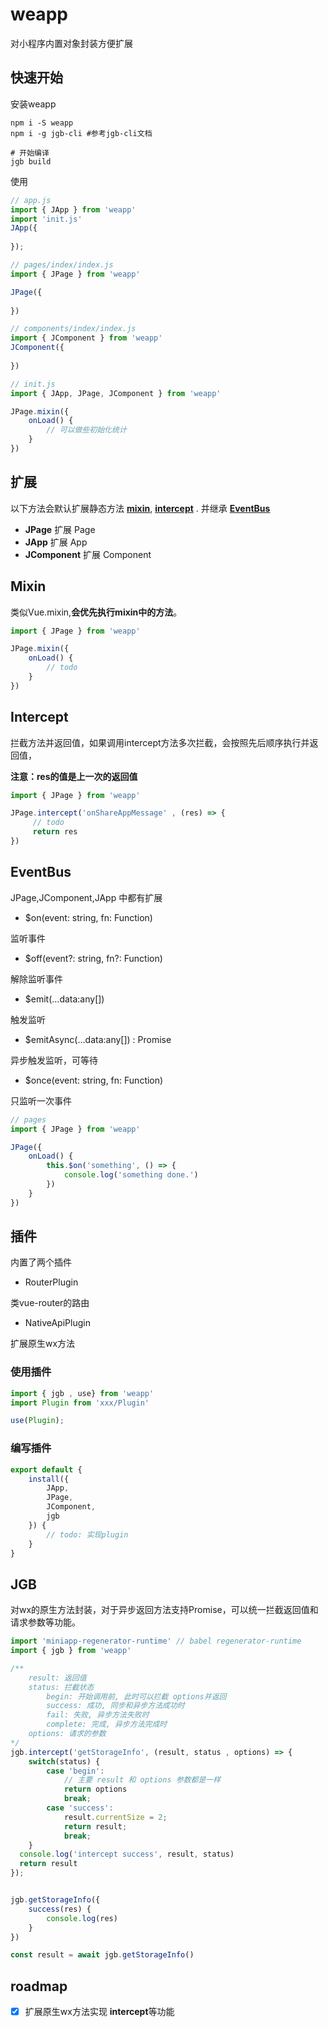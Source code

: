 # weapp

对小程序内置对象封装方便扩展



## 快速开始

安装weapp

```shell
npm i -S weapp 
npm i -g jgb-cli #参考jgb-cli文档

# 开始编译
jgb build

```

使用

``` js
// app.js
import { JApp } from 'weapp'
import 'init.js'
JApp({
    
});

// pages/index/index.js
import { JPage } from 'weapp'

JPage({
    
})

// components/index/index.js
import { JComponent } from 'weapp'
JComponent({
    
})

// init.js
import { JApp, JPage, JComponent } from 'weapp'

JPage.mixin({
    onLoad() {
        // 可以做些初始化统计
    }
})
```





## 扩展

以下方法会默认扩展静态方法 **[mixin](#Mixin)**, **[intercept](#Intercept)** . 并继承 **[EventBus](#EventBus)**

- **JPage** 扩展 Page
- **JApp** 扩展 App
- **JComponent** 扩展 Component



## Mixin

类似Vue.mixin,**会优先执行mixin中的方法**。

```js
import { JPage } from 'weapp'

JPage.mixin({
    onLoad() {
        // todo
    }
})
```



## Intercept

拦截方法并返回值，如果调用intercept方法多次拦截，会按照先后顺序执行并返回值，

**注意：res的值是上一次的返回值**

```js
import { JPage } from 'weapp'

JPage.intercept('onShareAppMessage' , (res) => {
     // todo
     return res
})
```

## EventBus

JPage,JComponent,JApp 中都有扩展

- $on(event: string, fn: Function)

监听事件

- $off(event?: string, fn?: Function)

解除监听事件

- $emit(...data:any[])

触发监听

- $emitAsync(...data:any[]) : Promise<any>

异步触发监听，可等待

- $once(event: string, fn: Function)

只监听一次事件



```js
// pages
import { JPage } from 'weapp'

JPage({
    onLoad() {
        this.$on('something', () => {
            console.log('something done.')
        })
    }
})
```



## 插件

内置了两个插件

- RouterPlugin

类vue-router的路由

- NativeApiPlugin

扩展原生wx方法

### 使用插件

```js
import { jgb , use} from 'weapp'
import Plugin from 'xxx/Plugin'

use(Plugin);
```

### 编写插件

```js
export default {
    install({
        JApp,
        JPage,
        JComponent,
        jgb
    }) {
        // todo: 实现plugin
    }
}
```





## JGB

对wx的原生方法封装，对于异步返回方法支持Promise，可以统一拦截返回值和请求参数等功能。

```js
import 'miniapp-regenerator-runtime' // babel regenerator-runtime
import { jgb } from 'weapp'

/**
	result: 返回值
	status: 拦截状态
		begin: 开始调用前, 此时可以拦截 options并返回
		success: 成功, 同步和异步方法成功时
		fail: 失败, 异步方法失败时
		complete: 完成, 异步方法完成时
	options: 请求的参数
*/
jgb.intercept('getStorageInfo', (result, status , options) => {
    switch(status) {
        case 'begin':
            // 主要 result 和 options 参数都是一样
            return options
            break;
        case 'success':
            result.currentSize = 2;
            return result;
            break;
    }
  console.log('intercept success', result, status)
  return result
});


jgb.getStorageInfo({
    success(res) {
        console.log(res)
    }
})

const result = await jgb.getStorageInfo()


```





## roadmap

- [x] 扩展原生wx方法实现 **intercept**等功能
